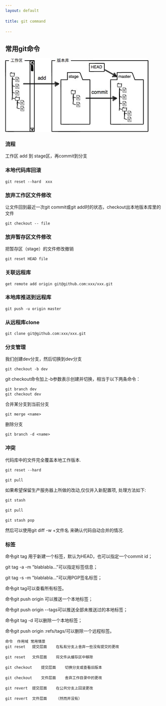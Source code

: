 ```yaml
---
layout: default

title: git command

---
```


## 常用git命令


![](https://github.com/garydai/garydai.github.com/raw/master/_posts/pic/git.jpeg)  

### 流程

工作区 add 到 stage区，再commit到分支

### 本地代码库回滚

	git reset --hard  xxx

### 放弃工作区文件修改 

让文件回到最近一次git commit或git add时的状态，checkout出本地版本库里的文件

	git checkout -- file

### 放弃暂存区文件修改

把暂存区（stage）的文件修改撤销

	git reset HEAD file

### 关联远程库

	get remote add origin git@github.com:xxx/xxx.git

### 本地库推送到远程库

	git push -u origin master

### 从远程库clone

	git clone git@github.com:xxx/xxx.git

### 分支管理 
我们创建dev分支，然后切换到dev分支

	git checkout -b dev

git checkout命令加上-b参数表示创建并切换，相当于以下两条命令：

	git branch dev
	git checkout dev

合并某分支到当前分支

	git merge <name>

删除分支

	git branch -d <name>

### 冲突

代码库中的文件完全覆盖本地工作版本. 

	git reset --hard

	git pull

如果希望保留生产服务器上所做的改动,仅仅并入新配置项, 处理方法如下:

	git stash

	git pull

	git stash pop

然后可以使用git diff -w +文件名 来确认代码自动合并的情况.

### 标签

命令git tag <name>用于新建一个标签，默认为HEAD，也可以指定一个commit id；

git tag -a <tagname> -m "blablabla..."可以指定标签信息；

git tag -s <tagname> -m "blablabla..."可以用PGP签名标签；

命令git tag可以查看所有标签。

	
命令git push origin <tagname>可以推送一个本地标签；

命令git push origin --tags可以推送全部未推送过的本地标签；

命令git tag -d <tagname>可以删除一个本地标签；

命令git push origin :refs/tags/<tagname>可以删除一个远程标签。



	命令	作用域	常用情景
	git reset	提交层面	在私有分支上舍弃一些没有提交的更改
	
	git reset	文件层面	将文件从缓存区中移除
	
	git checkout	提交层面	切换分支或查看旧版本
	
	git checkout	文件层面	舍弃工作目录中的更改
	
	git revert	提交层面	在公共分支上回滚更改
	
	git revert	文件层面	（然而并没有）

